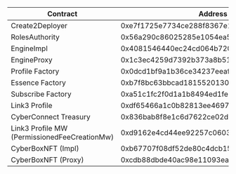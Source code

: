 |Contract|Address|
|-|-|
|Create2Deployer|0xe7f1725e7734ce288f8367e1bb143e90bb3f0512|
|RolesAuthority|0x56a290c86025285e1054ea5fb359295dd9bb791b|
|EngineImpl|0x4081546440ec24cd064b720ded8df7de7f41d01e|
|EngineProxy|0x1c3ec4259d7392b373a8b51205ed59d6b889f986|
|Profile Factory|0x0dcd1bf9a1b36ce34237eeafef220932846bcd82|
|Essence Factory|0xb7f8bc63bbcad18155201308c8f3540b07f84f5e|
|Subscribe Factory|0xa51c1fc2f0d1a1b8494ed1fe312d7c3a78ed91c0|
|Link3 Profile|0xdf65466a1c0b82813ee4697f49154f5b6217020b|
|CyberConnect Treasury|0x836bab8f8e1c6d7622ce02da137e622b542a2c03|
|Link3 Profile MW (PermissionedFeeCreationMw)|0xd9162e4cd44ee92257c06037796326f58c39bde6|
|CyberBoxNFT (Impl)|0xb67707f08df52de80c4dcb152b7d790ef2f049e0|
|CyberBoxNFT (Proxy)|0xcdb88dbde40ac98e11093ea54c4228dc3106ec74|
